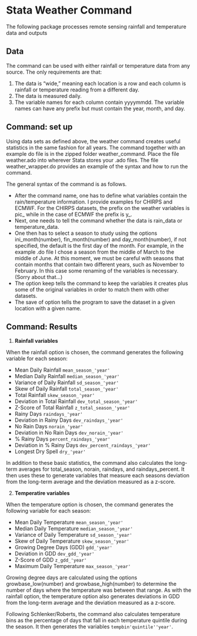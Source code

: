 # Stata Weather Command

The following package processes remote sensing rainfall and temperature data and outputs 

## Data

The command can be used with either rainfall or temperature data from any source. The only requirements are that:

1. The data is “wide,” meaning each location is a row and each column is rainfall or temperature reading from a different day.
2. The data is measured daily.
3. The variable names for each column contain yyyymmdd. The variable names can have any prefix but must contain the year, month, and day.

## Command: set up

Using data sets as defined above, the weather command creates useful statistics in the same fashion for all years. The command together with an example do file is in the zipped folder weather_command. Place the file weather.ado into wherever Stata stores your .ado files. The file weather_wrapper.do provides an example of the syntax and how to run the command.

The general syntax of the command is as follows.

- After the command name, one has to define what variables contain the rain/temperature information. I provide examples for CHIRPS and ECMWF. For the CHIRPS datasets, the prefix on the weather variables is pic_ while in the case of ECMWF the prefix is y_.
- Next, one needs to tell the command whether the data is rain_data or temperature_data.
- One then has to select a season to study using the options ini_month(number), fin_month(number) and day_month(number), if not specified, the default is the first day of the month. For example, in the example .do file I chose a season from the middle of March to the middle of June. At this moment, we must be careful with seasons that contain months that contain two different years, such as November to February. In this case some renaming of the variables is necessary. (Sorry about that…)
- The option keep tells the command to keep the variables it creates plus some of the original variables in order to match them with other datasets.
- The save of option tells the program to save the dataset in a given location with a given name.

## Command: Results

1. **Rainfall variables**

When the rainfall option is chosen, the command generates the following variable for each season:

- Mean Daily Rainfall           `mean_season_'year'`
- Median Daily Rainfall         `median_season_'year'`
- Variance of Daily Rainfall    `sd_season_'year'`
- Skew of Daily Rainfall        `total_season_'year'`
- Total Rainfall                `skew_season_'year'`
- Deviation in Total Rainfall   `dev_total_season_'year'`
- Z-Score of Total Rainfall     `z_total_season_'year'`
- Rainy Days                    `raindays_'year'`
- Deviation in Rainy Days       `dev_raindays_'year'`
- No Rain Days                  `norain_'year'`
- Deviation in No Rain Days     `dev_norain_'year'`
- % Rainy Days                  `percent_raindays_'year'`
- Deviation in % Rainy Days     `dev_percent_raindays_'year'`
- Longest Dry Spell             `dry_'year'`

In addition to these basic statistics, the command also calculates the long-term averages for total_season, norain, raindays, and raindays_percent. It then uses these to generate variables that measure each seasons deviation from the long-term average and the deviation measured as a z-score.

2. **Temperatire variables**

When the temperature option is chosen, the command generates the following variable for each season:

- Mean Daily Temperature         `mean_season_'year'`
- Median Daily Temperature       `median_season_'year'`
- Variance of Daily Temperature  `sd_season_'year'`
- Skew of Daily Temperature      `skew_season_'year'`
- Growing Degree Days (GDD)      `gdd_'year'`
- Deviation in GDD               `dev_gdd_'year'`
- Z-Score of GDD                 `z_gdd_'year'`
- Maximum Daily Temperature      `max_season_'year'`

Growing degree days are calculated using the options growbase_low(number) and growbase_high(number) to determine the number of days where the temperature was between that range. As with the rainfall option, the temperature option also generates deviations in GDD from the long-term average and the deviation measured as a z-score.

Following Schlenker/Roberts, the command also calculates temperature bins as the percentage of days that fall in each temperature quintile during the season. It then generates the variables `tempbin'quintile''year'`.
